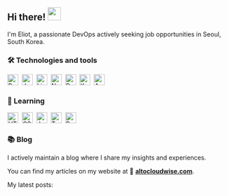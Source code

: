 ## Hi there! <img src="https://raw.githubusercontent.com/MartinHeinz/MartinHeinz/master/wave.gif" width="30px" height="30px" />

I'm Eliot, a passionate DevOps actively seeking job opportunities in Seoul, South Korea.

### 🛠 Technologies and tools
<img src="https://img.shields.io/badge/Python-282C34?logo=python&logoColor=2b5b84" alt="Python logo" title="Python" height="25" />&nbsp;
<img src="https://img.shields.io/badge/Java-282C34?logo=java&logoColor=C4372E" alt="Java logo" title="Java" height="25" />&nbsp;
<img src="https://img.shields.io/badge/Linux-282C34?logo=linux&logoColor=ebb441" alt="Linux logo" title="Linux" height="25" />&nbsp;
<img src="https://img.shields.io/badge/Nginx-282C34?logo=nginx&logoColor=4E962C" alt="Nginx logo" title="Nginx" height="25" />&nbsp;
<img src="https://img.shields.io/badge/Docker-282C34?logo=docker&logoColor=5799C1" alt="Docker logo" title="Docker" height="25" />&nbsp;
<img src="https://img.shields.io/badge/Kubernetes-282C34?logo=kubernetes&logoColor=526DDE" alt="Kubernetes logo" title="Kubernetes" height="25" />&nbsp;
<img src="https://img.shields.io/badge/AWS-282C34?logo=amazonaws&logoColor=E89D3A" alt="AWS logo" title="AWS" height="25" />&nbsp;

### 📝 Learning
<img src="https://img.shields.io/badge/HTML5-282C34?logo=html5&logoColor=E34F26" alt="HTML5 logo" title="HTML5" height="25" />&nbsp; 
<img src="https://img.shields.io/badge/CSS3-282C34?logo=css3&logoColor=1572B6" alt="CSS3 logo" title="CSS3" height="25" />&nbsp; 
<img src="https://img.shields.io/badge/JavaScript-282C34?logo=javascript&logoColor=F7DF1E" alt="JavaScript logo" title="JavaScript" height="25" />&nbsp; 
<img src="https://img.shields.io/badge/TypeScript-282C34?logo=typescript&logoColor=3178C6" alt="TypeScript logo" title="TypeScript" height="25" />&nbsp;
<img src="https://img.shields.io/badge/React-282C34?logo=react&logoColor=61DAFB" alt="React logo" title="React" height="25" />&nbsp; 

### 📚 Blog
I actively maintain a blog where I share my insights and experiences. 

You can find my articles on my website at 📑 [**altocloudwise.com**](https://altocloudwise.com).

My latest posts:

